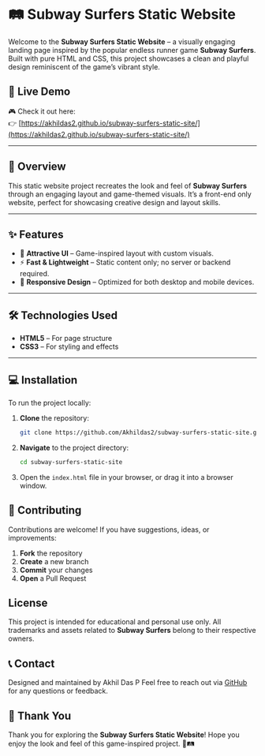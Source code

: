 # 🛤️ Subway Surfers Static Website

Welcome to the **Subway Surfers Static Website** – a visually engaging landing page inspired by the popular endless runner game **Subway Surfers**. Built with pure HTML and CSS, this project showcases a clean and playful design reminiscent of the game’s vibrant style.

## 🔗 Live Demo

🎮 Check it out here:  
👉 [https://akhildas2.github.io/subway-surfers-static-site/](https://akhildas2.github.io/subway-surfers-static-site/)

---

## 📌 Overview

This static website project recreates the look and feel of **Subway Surfers** through an engaging layout and game-themed visuals. It’s a front-end only website, perfect for showcasing creative design and layout skills.

---

## ✨ Features

- 🎨 **Attractive UI** – Game-inspired layout with custom visuals.
- ⚡ **Fast & Lightweight** – Static content only; no server or backend required.
- 📱 **Responsive Design** – Optimized for both desktop and mobile devices.

---

## 🛠️ Technologies Used

- **HTML5** – For page structure
- **CSS3** – For styling and effects

---

## 💻 Installation

To run the project locally:

1. **Clone** the repository:
   ```bash
   git clone https://github.com/Akhildas2/subway-surfers-static-site.git
   ```
2. **Navigate** to the project directory:
   ```bash
   cd subway-surfers-static-site
   ```
3. Open the `index.html` file in your browser, or drag it into a browser window.

## 🤝 Contributing

Contributions are welcome! If you have suggestions, ideas, or improvements:

1. **Fork** the repository
2. **Create** a new branch
3. **Commit** your changes
4. **Open** a Pull Request

## License

This project is intended for educational and personal use only.
All trademarks and assets related to **Subway Surfers** belong to their respective owners.

## 📞 Contact

Designed and maintained by Akhil Das P
Feel free to reach out via [GitHub](https://github.com/akhildas2/) for any questions or feedback.

## 🙏 Thank You

Thank you for exploring the **Subway Surfers Static Website**!
Hope you enjoy the look and feel of this game-inspired project. 🚀🛤️
